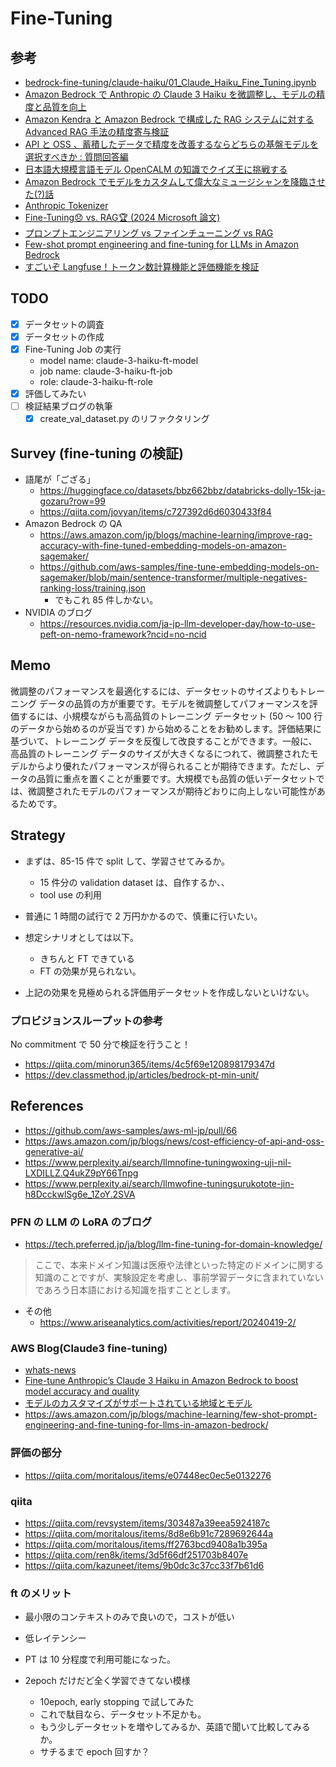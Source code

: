 # Fine-Tuning

## 参考

- [bedrock-fine-tuning/claude-haiku/01_Claude_Haiku_Fine_Tuning.ipynb](https://github.com/aws-samples/amazon-bedrock-samples/blob/main/bedrock-fine-tuning/claude-haiku/01_Claude_Haiku_Fine_Tuning.ipynb)
- [Amazon Bedrock で Anthropic の Claude 3 Haiku を微調整し、モデルの精度と品質を向上](https://aws.amazon.com/jp/blogs/machine-learning/fine-tune-anthropics-claude-3-haiku-in-amazon-bedrock-to-boost-model-accuracy-and-quality/)
- [Amazon Kendra と Amazon Bedrock で構成した RAG システムに対する Advanced RAG 手法の精度寄与検証](https://aws.amazon.com/jp/blogs/news/verifying-the-accuracy-contribution-of-advanced-rag-methods-on-rag-systems-built-with-amazon-kendra-and-amazon-bedrock/)
- [API と OSS 、蓄積したデータで精度を改善するならどちらの基盤モデルを選択すべきか : 質問回答編](https://aws.amazon.com/jp/blogs/news/cost-efficiency-of-api-and-oss-generative-ai/)
- [日本語大規模言語モデル OpenCALM の知識でクイズ王に挑戦する](https://aws.amazon.com/jp/blogs/news/open-calm-and-openai-chatgpt-accuracy-on-jaqket-experiment-in-amazon-sagemaker/)
- [Amazon Bedrock でモデルをカスタムして偉大なミュージシャンを降臨させた(?)話](https://qiita.com/triwave33/items/b36f85f95db44d252e32)
- [Anthropic Tokenizer](https://lunary.ai/anthropic-tokenizer)
- [Fine-Tuning😞 vs. RAG🏆 (2024 Microsoft 論文)](https://qiita.com/DeepMata/items/05221c2914d1cfbf32ee)
- [プロンプトエンジニアリング vs ファインチューニング vs RAG](https://myscale.com/blog/ja/prompt-engineering-vs-finetuning-vs-rag/)
- [Few-shot prompt engineering and fine-tuning for LLMs in Amazon Bedrock](https://aws.amazon.com/jp/blogs/machine-learning/few-shot-prompt-engineering-and-fine-tuning-for-llms-in-amazon-bedrock/)
- [すごいぞ Langfuse！トークン数計算機能と評価機能を検証](https://qiita.com/moritalous/items/e07448ec0ec5e0132276)

## TODO

- [x] データセットの調査
- [x] データセットの作成
- [x] Fine-Tuning Job の実行
  - model name: claude-3-haiku-ft-model
  - job name: claude-3-haiku-ft-job
  - role: claude-3-haiku-ft-role
- [x] 評価してみたい
- [ ] 検証結果ブログの執筆
  - [x] create_val_dataset.py のリファクタリング

## Survey (fine-tuning の検証)

- 語尾が「ござる」
  - https://huggingface.co/datasets/bbz662bbz/databricks-dolly-15k-ja-gozaru?row=99
  - https://qiita.com/jovyan/items/c727392d6d6030433f84
- Amazon Bedrock の QA
  - https://aws.amazon.com/jp/blogs/machine-learning/improve-rag-accuracy-with-fine-tuned-embedding-models-on-amazon-sagemaker/
  - https://github.com/aws-samples/fine-tune-embedding-models-on-sagemaker/blob/main/sentence-transformer/multiple-negatives-ranking-loss/training.json
    - でもこれ 85 件しかない。
- NVIDIA のブログ
  - https://resources.nvidia.com/ja-jp-llm-developer-day/how-to-use-peft-on-nemo-framework?ncid=no-ncid

## Memo

微調整のパフォーマンスを最適化するには、データセットのサイズよりもトレーニング データの品質の方が重要です。モデルを微調整してパフォーマンスを評価するには、小規模ながらも高品質のトレーニング データセット (50 ～ 100 行のデータから始めるのが妥当です) から始めることをお勧めします。評価結果に基づいて、トレーニング データを反復して改良することができます。一般に、高品質のトレーニング データのサイズが大きくなるにつれて、微調整されたモデルからより優れたパフォーマンスが得られることが期待できます。ただし、データの品質に重点を置くことが重要です。大規模でも品質の低いデータセットでは、微調整されたモデルのパフォーマンスが期待どおりに向上しない可能性があるためです。

## Strategy

- まずは、85-15 件で split して、学習させてみるか。

  - 15 件分の validation dataset は、自作するか、、
  - tool use の利用

- 普通に 1 時間の試行で 2 万円かかるので、慎重に行いたい。
- 想定シナリオとしては以下。
  - きちんと FT できている
  - FT の効果が見られない。
- 上記の効果を見極められる評価用データセットを作成しないといけない。

### プロビジョンスループットの参考

No commitment で 50 分で検証を行うこと！

- https://qiita.com/minorun365/items/4c5f69e120898179347d
- https://dev.classmethod.jp/articles/bedrock-pt-min-unit/

## References

- https://github.com/aws-samples/aws-ml-jp/pull/66
- https://aws.amazon.com/jp/blogs/news/cost-efficiency-of-api-and-oss-generative-ai/
- https://www.perplexity.ai/search/llmnofine-tuningwoxing-uji-nil-LXDILLZ.Q4ukZ9pY66Tnpg
- https://www.perplexity.ai/search/llmwofine-tuningsurukotote-jin-h8DcckwlSg6e_1ZoY.2SVA

### PFN の LLM の LoRA のブログ

- https://tech.preferred.jp/ja/blog/llm-fine-tuning-for-domain-knowledge/

> ここで、本来ドメイン知識は医療や法律といった特定のドメインに関する知識のことですが、実験設定を考慮し、事前学習データに含まれていないであろう日本語における知識を指すこととします。

- その他
  - https://www.ariseanalytics.com/activities/report/20240419-2/

### AWS Blog(Claude3 fine-tuning)

- [whats-news](https://aws.amazon.com/jp/about-aws/whats-new/2024/07/fine-tuning-anthropics-claude-3-haiku-bedrock-preview/)
- [Fine-tune Anthropic’s Claude 3 Haiku in Amazon Bedrock to boost model accuracy and quality](https://aws.amazon.com/jp/blogs/machine-learning/fine-tune-anthropics-claude-3-haiku-in-amazon-bedrock-to-boost-model-accuracy-and-quality/)
- [モデルのカスタマイズがサポートされている地域とモデル](https://docs.aws.amazon.com/bedrock/latest/userguide/custom-model-supported.html)
- https://aws.amazon.com/jp/blogs/machine-learning/few-shot-prompt-engineering-and-fine-tuning-for-llms-in-amazon-bedrock/

### 評価の部分

- https://qiita.com/moritalous/items/e07448ec0ec5e0132276

### qiita

- https://qiita.com/revsystem/items/303487a39eea5924187c
- https://qiita.com/moritalous/items/8d8e6b91c7289692644a
- https://qiita.com/moritalous/items/ff2763bcd9408a1b395a
- https://qiita.com/ren8k/items/3d5f66df251703b8407e
- https://qiita.com/kazuneet/items/9b0dc3c37cc33f7b61d6

### ft のメリット

- 最小限のコンテキストのみで良いので，コストが低い
- 低レイテンシー

- PT は 10 分程度で利用可能になった。
- 2epoch だけだど全く学習できてない模様
  - 10epoch, early stopping で試してみた
  - これで駄目なら、データセット不足かも。
  - もう少しデータセットを増やしてみるか、英語で聞いて比較してみるか。
  - サチるまで epoch 回すか？
